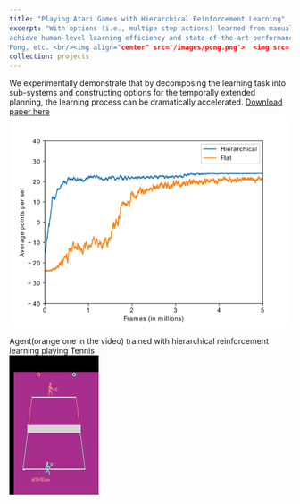 ```yaml
---
title: "Playing Atari Games with Hierarchical Reinforcement Learning"
excerpt: "With options (i.e., multipe step actions) learned from manual book, hierarchical reinforcement learning
achieve human-level learning efficiency and state-of-the-art performance in playing challenge games, e.g., Tennis,
Pong, etc. <br/><img align="center" src='/images/pong.png'>  <img src='/images/tennis.png'>"
collection: projects
---
```


We experimentally demonstrate that by decomposing the learning task into sub-systems and constructing options
for the temporally extended planning, the learning process can be dramatically accelerated.
[Download paper here](https://arxiv.org/abs/1909.12465)
<br/><img src='/images/learning_curve_tennis.png'>

Agent(orange one in the video) trained with hierarchical reinforcement learning playing Tennis
<br/><img src='/images/tennis.gif'>

